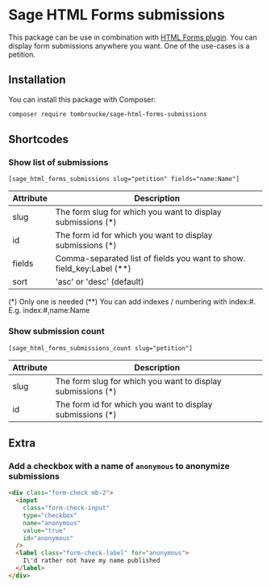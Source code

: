 # Sage HTML Forms submissions

This package can be use in combination with [HTML Forms plugin](https://wordpress.org/plugins/html-forms/).
You can display form submissions anywhere you want. One of the use-cases is a petition.

## Installation

You can install this package with Composer:

```bash
composer require tombroucke/sage-html-forms-submissions
```

## Shortcodes

### Show list of submissions

```
[sage_html_forms_submissions slug="petition" fields="name:Name"]
```

| Attribute | Description                                                             |
| --------- | ----------------------------------------------------------------------- |
| slug      | The form slug for which you want to display submissions (\*)            |
| id        | The form id for which you want to display submissions (\*)              |
| fields    | Comma-separated list of fields you want to show. field_key:Label (\*\*) |
| sort      | 'asc' or 'desc' (default)                                               |

(\*) Only one is needed
(\*\*) You can add indexes / numbering with index:#. E.g. index:#,name:Name

### Show submission count

```
[sage_html_forms_submissions_count slug="petition"]
```

| Attribute | Description                                                  |
| --------- | ------------------------------------------------------------ |
| slug      | The form slug for which you want to display submissions (\*) |
| id        | The form id for which you want to display submissions (\*)   |

## Extra

### Add a checkbox with a name of `anonymous` to anonymize submissions

```html
<div class="form-check mb-2">
  <input
    class="form-check-input"
    type="checkbox"
    name="anonymous"
    value="true"
    id="anonymous"
  />
  <label class="form-check-label" for="anonymous">
    I\'d rather not have my name published
  </label>
</div>
```
